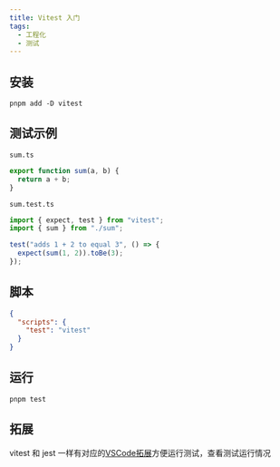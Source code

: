 ```yaml
---
title: Vitest 入门
tags:
  - 工程化
  - 测试
---
```

## 安装

```shell
pnpm add -D vitest
```

## 测试示例

`sum.ts`

```ts
export function sum(a, b) {
  return a + b;
}
```

`sum.test.ts`

```ts
import { expect, test } from "vitest";
import { sum } from "./sum";

test("adds 1 + 2 to equal 3", () => {
  expect(sum(1, 2)).toBe(3);
});
```

## 脚本

```json
{
  "scripts": {
    "test": "vitest"
  }
}
```

## 运行

```shell
pnpm test
```

## 拓展

vitest 和 jest 一样有对应的[VSCode拓展](https://marketplace.visualstudio.com/items?itemName=vitest.explorer)方便运行测试，查看测试运行情况

